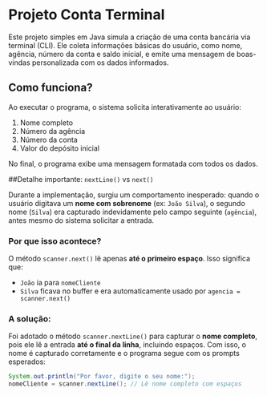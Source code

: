 # Projeto Conta Terminal

Este projeto simples em Java simula a criação de uma conta bancária via terminal (CLI). Ele coleta informações básicas do usuário, como nome, agência, número da conta e saldo inicial, e emite uma mensagem de boas-vindas personalizada com os dados informados.

## Como funciona?

Ao executar o programa, o sistema solicita interativamente ao usuário:
1. Nome completo
2. Número da agência
3. Número da conta
4. Valor do depósito inicial

No final, o programa exibe uma mensagem formatada com todos os dados.

##Detalhe importante: `nextLine()` vs `next()`

Durante a implementação, surgiu um comportamento inesperado: quando o usuário digitava um **nome com sobrenome** (ex: `João Silva`), o segundo nome (`Silva`) era capturado indevidamente pelo campo seguinte (`agência`), antes mesmo do sistema solicitar a entrada.

### Por que isso acontece?

O método `scanner.next()` lê apenas **até o primeiro espaço**. Isso significa que:
- `João` ia para `nomeCliente`
- `Silva` ficava no buffer e era automaticamente usado por `agencia = scanner.next()`

### A solução:

Foi adotado o método `scanner.nextLine()` para capturar o **nome completo**, pois ele lê a entrada **até o final da linha**, incluindo espaços. Com isso, o nome é capturado corretamente e o programa segue com os prompts esperados:

```java
System.out.println("Por favor, digite o seu nome:");
nomeCliente = scanner.nextLine(); // Lê nome completo com espaços
